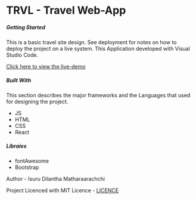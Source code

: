 # TRVL - Travel Web-App

##### Getting Started

This is a basic travel site design. See deployment for notes on how to deploy the project on a live system. This Application developed with Visual Studio Code.

[Click here to view the live-demo](https://idilantha.github.io/trvl)


##### Built With

This section describes the major frameworks and the Languages that used for designing the project.

- JS
- HTML
- CSS
- React

##### Libraies

- fontAwesome
- Bootstrap

Author -
Isuru Dilantha Matharaarachchi

Project Licenced with MIT Licence - [LICENCE](LICENCE)
